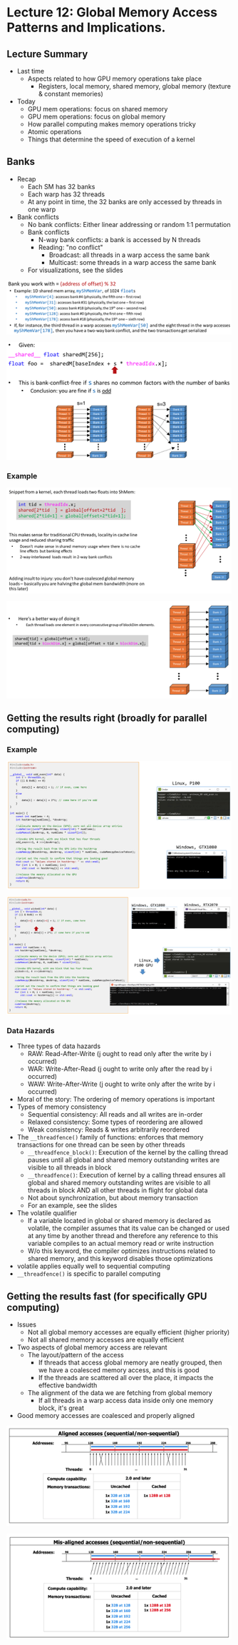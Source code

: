 # Lecture 12: Global Memory Access Patterns and Implications.

## Lecture Summary

* Last time
  * Aspects related to how GPU memory operations take place
    * Registers, local memory, shared memory, global memory (texture & constant memories)
* Today
  * GPU mem operations: focus on shared memory
  * GPU mem operations: focus on global memory
  * How parallel computing makes memory operations tricky
  * Atomic operations
  * Things that determine the speed of execution of a kernel

## Banks

* Recap
  * Each SM has 32 banks
  * Each warp has 32 threads
  * At any point in time, the 32 banks are only accessed by threads in one warp
* Bank conflicts
  * No bank conflicts: Either linear addressing or random 1:1 permutation
  * Bank conflicts
    * N-way bank conflicts: a bank is accessed by N threads
    * Reading: "no conflict"
      * Broadcast: all threads in a warp access the same bank
      * Multicast: some threads in a warp access the same bank
  * For visualizations, see the slides

![An example of bank conflicts](<../../.gitbook/assets/Screen Shot 2021-02-27 at 12.34.20 PM.png>)

![Linear addressing](<../../.gitbook/assets/Screen Shot 2021-02-27 at 12.37.49 PM.png>)

### Example

![](<../../.gitbook/assets/Screen Shot 2021-02-27 at 12.43.13 PM.png>)

![](<../../.gitbook/assets/Screen Shot 2021-02-27 at 12.43.26 PM.png>)

## Getting the results right (broadly for parallel computing)

### Example

![We are all good](<../../.gitbook/assets/Screen Shot 2021-02-27 at 12.48.01 PM.png>)

![All hell break loose](<../../.gitbook/assets/Screen Shot 2021-02-27 at 12.48.18 PM.png>)

### Data Hazards

* Three types of data hazards
  * RAW: Read-After-Write (j ought to read only after the write by i occurred)
  * WAR: Write-After-Read (j ought to write only after the read by i occurred)
  * WAW: Write-After-Write (j ought to write only after the write by i occurred)
* Moral of the story: The ordering of memory operations is important
* Types of memory consistency
  * Sequential consistency: All reads and all writes are in-order
  * Relaxed consistency: Some types of reordering are allowed
  * Weak consistency: Reads & writes arbitrarily reordered
* The `__threadfence()` family of functions: enforces that memory transactions for one thread can be seen by other threads
  * `__threadfence_block()`: Execution of the kernel by the calling thread pauses until all global and shared memory outstanding writes are visible to all threads in block
  * `__threadfence()`: Execution of kernel by a calling thread ensures all global and shared memory outstanding writes are visible to all threads in block AND all other threads in flight for global data
  * Not about synchronization, but about memory transaction
  * For an example, see the slides
* The volatile qualifier
  * If a variable located in global or shared memory is declared as volatile, the compiler assumes that its value can be changed or used at any time by another thread and therefore any reference to this variable compiles to an actual memory read or write instruction
  * W/o this keyword, the compiler optimizes instructions related to shared memory, and this keyword disables those optimizations
* volatile applies equally well to sequential computing
* `__threadfence()` is specific to parallel computing

## Getting the results fast (for specifically GPU computing)

* Issues
  * Not all global memory accesses are equally efficient (higher priority)
  * Not all shared memory accesses are equally efficient
* Two aspects of global memory access are relevant
  * The layout/pattern of the access
    * If threads that access global memory are neatly grouped, then we have a coalesced memory access, and this is good
    * If the threads are scattered all over the place, it impacts the effective bandwidth
  * The alignment of the data we are fetching from global memory
    * If all threads in a warp access data inside only one memory block, it's great
* Good memory accesses are coalesced and properly aligned

![Coalesced and aligned](<../../.gitbook/assets/Screen Shot 2021-02-27 at 1.32.07 PM.png>)

![Coalesced but not aligned](<../../.gitbook/assets/Screen Shot 2021-02-27 at 1.32.20 PM.png>)
